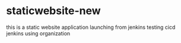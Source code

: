 # staticwebsite-new
this is a static website application launching from jenkins
testing cicd jenkins using organization

